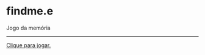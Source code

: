 # findme.e
Jogo da memória
<hr>

<a href="https://dxxgo.github.io/web/jogo-memoria">
Clique para jogar.</a>
